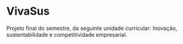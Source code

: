 # VivaSus
Projeto final do semestre, da seguinte unidade curricular: Inovação, sustentabilidade e competitividade empresarial.
